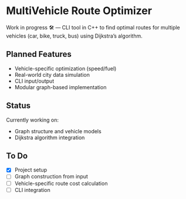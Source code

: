 # MultiVehicle Route Optimizer

Work in progress 🛠️ — CLI tool in C++ to find optimal routes for multiple vehicles (car, bike, truck, bus) using Dijkstra’s algorithm.

## Planned Features
- Vehicle-specific optimization (speed/fuel)
- Real-world city data simulation
- CLI input/output
- Modular graph-based implementation

## Status
Currently working on:
- Graph structure and vehicle models
- Dijkstra algorithm integration

## To Do
- [x] Project setup
- [ ] Graph construction from input
- [ ] Vehicle-specific route cost calculation
- [ ] CLI integration
